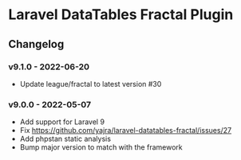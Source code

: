 # Laravel DataTables Fractal Plugin

## Changelog

### v9.1.0 - 2022-06-20

- Update league/fractal to latest version #30

### v9.0.0 - 2022-05-07

- Add support for Laravel 9
- Fix https://github.com/yajra/laravel-datatables-fractal/issues/27
- Add phpstan static analysis
- Bump major version to match with the framework